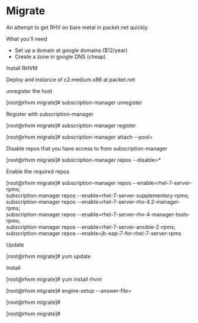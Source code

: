 # Migrate

An attempt to get RHV on bare metal in packet.net quickly.

What you'll need

 - Set up a domain at google domains ($12/year)
 - Create a zone in google DNS (cheap)

Install RHVM

Deploy and instance of c2.medium.x86	at packet.net

unregister the host

[root@rhvm migrate]# subscription-manager unregister


Register with subscription-manager

[root@rhvm migrate]# subscription-manager register

[root@rhvm migrate]# subscription-manager attach --pool=<pool-id>

Disable repos that you have access to from subscription-manager

[root@rhvm migrate]# subscription-manager repos --disable=*

Enable the required repos

[root@rhvm migrate]# subscription-manager repos --enable=rhel-7-server-rpms; \
subscription-manager repos --enable=rhel-7-server-supplementary-rpms; \
subscription-manager repos --enable=rhel-7-server-rhv-4.2-manager-rpms; \
subscription-manager repos --enable=rhel-7-server-rhv-4-manager-tools-rpms; \
subscription-manager repos --enable=rhel-7-server-ansible-2-rpms; \
subscription-manager repos --enable=jb-eap-7-for-rhel-7-server-rpms


Update

[root@rhvm migrate]# yum update

Install

[root@rhvm migrate]# yum install rhvm


[root@rhvm migrate]# engine-setup --answer-file=

[root@rhvm migrate]# 

[root@rhvm migrate]# 






